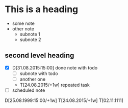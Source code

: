 # This is a heading
* some note
* other note
  * subnote 1
  * subnote 2

## second level heading
* [x] D[31.08.2015:15:00] done note with todo
  * [ ] subnote with todo
  * [ ] another one
  * T[24.08.2015/+1w] repeated task
* [ ] scheduled note 

D[25.08.1999:15:00/+1w]
T[24.08.2015/+1w]
T[02.11.1111]
